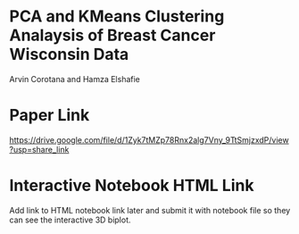 # PCA and KMeans Clustering Analaysis of Breast Cancer Wisconsin Data

Arvin Corotana and Hamza Elshafie

# Paper Link
https://drive.google.com/file/d/1Zyk7tMZp78Rnx2alg7Vny_9TtSmjzxdP/view?usp=share_link

# Interactive Notebook HTML Link
Add link to HTML notebook link later and submit it with notebook file so they can see the interactive 3D biplot.
